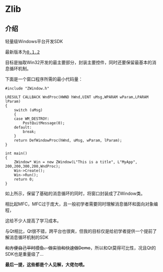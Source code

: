 # Zlib

## 介绍

轻量级Windows平台开发SDK

最新版本为<kbd>[0.1.2](https://github.com/SHIINASAMA/Zlib/releases)</kbd>

目标是抽取Win32开发的最主要部分，封装主要控件，同时还要保留最基本的消息循环机制。

下面是一个窗口程序所需的最小代码量：

```
#include "ZWindow.h"

LRESULT CALLBACK WndProc(HWND hWnd,UINT uMsg,WPARAM wParam,LPARAM lParam)
{
	switch (uMsg)
	{
	case WM_DESTROY:
		PostQuitMessage(0);
	default:
		break;
	}
	return DefWindowProc(hWnd, uMsg, wParam, lParam);
}

int main()
{
	ZWindow* Win = new ZWindow(L"This is a title", L"MyApp", 200,200,300,200,WndProc);
	Win->Create();
	Win->Run();
	return 0;
}
```

如上所示，保留了基础的消息循环的同时，将窗口封装成了ZWindow类。

相比起MFC，MFC过于庞大，且一般初学者需要同时理解消息循环和面向对象编程，

这给不少人提高了学习成本。

与Qt相比，Qt很不错，跨平台也很爽，但我的目标仅是给初学者提供一个提前了解消息循环机制的SDK

~~和方便自己平时摸鱼、做实验和快速做Demo~~，所以和Qt莫得可比性，况且Qt的SDK也是重量级了...

**最后一提，这些都是个人见解，大佬勿喷。**